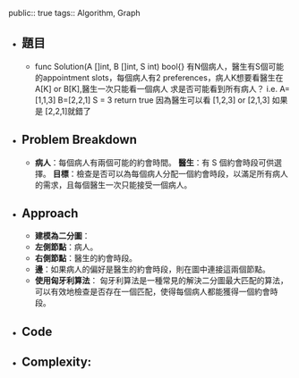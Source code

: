 public:: true
tags:: Algorithm, Graph

- ## 題目
	- func Solution(A []int, B []int, S int) bool{}
	  有N個病人，醫生有S個可能的appointment slots，每個病人有2 preferences，病人K想要看醫生在A[K] or B[K],醫生一次只能看一個病人
	  求是否可能看到所有病人？
	  i.e. A=[1,1,3] B=[2,2,1] S = 3 return true
	  因為醫生可以看 [1,2,3] or [2,1,3]
	  如果是 [2,2,1]就錯了
- ## Problem Breakdown
	- **病人**：每個病人有兩個可能的約會時間。
	  **醫生**：有 S 個約會時段可供選擇。
	  **目標**：檢查是否可以為每個病人分配一個約會時段，以滿足所有病人的需求，且每個醫生一次只能接受一個病人。
- ## Approach
	- **建模為二分圖**：
	- **左側節點**：病人。
	- **右側節點**：醫生的約會時段。
	- **邊**：如果病人的偏好是醫生的約會時段，則在圖中連接這兩個節點。
	- **使用匈牙利算法**：
	  匈牙利算法是一種常見的解決二分圖最大匹配的算法，可以有效地檢查是否存在一個匹配，使得每個病人都能獲得一個約會時段。
- ## Code
- ## Complexity: